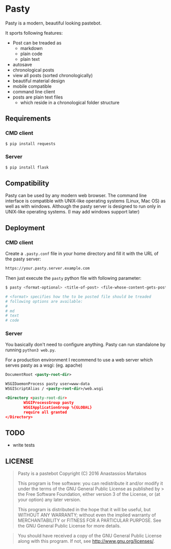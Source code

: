 Pasty
=====
Pasty is a modern, beautiful looking pastebot.

It sports following features:
  - Post can be treaded as
    - markdown
    - plain code
    - plain text
  - autosave
  - chronological posts
  - view all posts (sorted chronologically)
  - beautiful material design
  - mobile compatible
  - command line client
  - posts are plain text files
    - which reside in a chronological folder structure

Requirements
------------
### CMD client
```sh
$ pip install requests
```

### Server
```sh
$ pip install flask
```

Compatibility
-------------
Pasty can be used by any modern web browser. The command line interface is compatible with UNIX-like operating systems (Linux, Mac OS) as well as with windows. Although the pasty server is designed to run only in UNIX-like operating systems. (I may add windows support later)

Deployment
----------
### CMD client
Create a `.pasty.conf` file in your home directory and fill it with the URL of the pasty server:
```sh
https://your.pasty.server.example.com
```

Then just execute the `pasty` python file with following parameter:
```sh
$ pasty <format-optional> <title-of-post> <file-whose-content-gets-postet>

# <format> specifies how the to be posted file should be treaded
# following options are available:
#
# md
# text
# code
```

### Server
You basically don't need to configure anything. Pasty can run standalone by running `python3 web.py`.

For a production environment I recommend to use a web server which serves pasty as a wsgi: (eg. apache)
```xml
DocumentRoot <pasty-root-dir>

WSGIDaemonProcess pasty user=www-data
WSGIScriptAlias / <pasty-root-dir>/web.wsgi

<Directory <pasty-root-dir>
        WSGIProcessGroup pasty
        WSGIApplicationGroup %{GLOBAL}
        require all granted
</Directory>
```

TODO
----
  - write tests

LICENSE
--------
> Pasty is a pastebot Copyright (C) 2016 Anastassios Martakos
>
> This program is free software: you can redistribute it and/or modify it under the terms of the GNU General Public License as published by > the Free Software Foundation, either version 3 of the License, or (at your option) any later version.
>
> This program is distributed in the hope that it will be useful, but WITHOUT ANY WARRANTY; without even the implied warranty of MERCHANTABILITY or FITNESS FOR A PARTICULAR PURPOSE. See the GNU General Public License for more details.

> You should have received a copy of the GNU General Public License along with this program. If not, see http://www.gnu.org/licenses/.
